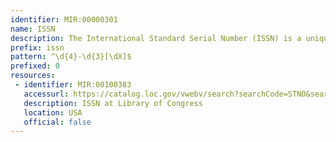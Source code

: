 ```yaml
---
identifier: MIR:00000301
name: ISSN
description: The International Standard Serial Number (ISSN) is a unique eight-digit number used to identify a print or electronic periodical publication, rather than individual articles or books.
prefix: issn
pattern: ^\d{4}-\d{3}[\dX]$
prefixed: 0
resources:
 - identifier: MIR:00100383
   accessurl: https://catalog.loc.gov/vwebv/search?searchCode=STNO&searchArg=
   description: ISSN at Library of Congress
   location: USA
   official: false
---
```


